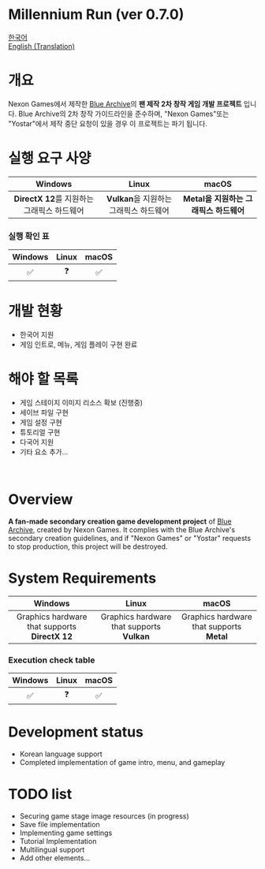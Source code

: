 # Millennium Run (ver 0.7.0)

[한국어](#개요) </br>
[English (Translation)](#overview) </br>

# 개요
Nexon Games에서 제작한 [Blue Archive](https://bluearchive.nexon.com/)의 <b>팬 제작 2차 창작 게임 개발 프로젝트</b> 입니다.
Blue Archive의 2차 창작 가이드라인을 준수하며, \"Nexon Games\"또는 \"Yostar\"에서 제작 중단 요청이 있을 경우 이 프로젝트는 파기 됩니다.

# 실행 요구 사양
|Windows|Linux|macOS| 
|:---:|:---:|:---:|
|<b>DirectX 12</b>를 지원하는 그래픽스 하드웨어|<b>Vulkan</b>을 지원하는 그래픽스 하드웨어|<b>Metal<b>을 지원하는 그래픽스 하드웨어|

### 실행 확인 표
|Windows|Linux|macOS|
|:---:|:---:|:---:|
|✅|❓|✅|

# 개발 현황
- 한국어 지원
- 게임 인트로, 메뉴, 게임 플레이 구현 완료

# 해야 할 목록
- 게임 스테이지 이미지 리소스 확보 (진행중)
- 세이브 파일 구현
- 게임 설정 구현
- 튜토리얼 구현
- 다국어 지원
- 기타 요소 추가...

</br>

# Overview
<b>A fan-made secondary creation game development project</b> of [Blue Archive](https://bluearchive.nexon.com/), created by Nexon Games. It complies with the Blue Archive's secondary creation guidelines, and if \"Nexon Games\" or \"Yostar\" requests to stop production, this project will be destroyed.

# System Requirements
|Windows|Linux|macOS|
|:---:|:---:|:---:|
|Graphics hardware that supports <b>DirectX 12</b>|Graphics hardware that supports <b>Vulkan</b>|Graphics hardware that supports <b>Metal</b>

### Execution check table
|Windows|Linux|macOS|
|:---:|:---:|:---:|
|✅|❓|✅|

# Development status
- Korean language support
- Completed implementation of game intro, menu, and gameplay

# TODO list
- Securing game stage image resources (in progress)
- Save file implementation
- Implementing game settings
- Tutorial Implementation
- Multilingual support
- Add other elements...
